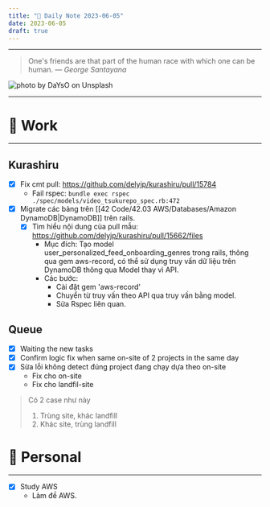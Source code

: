 ```yaml
---
title: "🌱 Daily Note 2023-06-05"
date: 2023-06-05
draft: true
---
```



---

> One's friends are that part of the human race with which one can be human.
> — <cite>George Santayana</cite>

![photo by DaYsO on Unsplash](https://images.unsplash.com/photo-1601560896164-834d6f61ea66?crop=entropy&cs=srgb&fm=jpg&ixid=M3wzNjM5Nzd8MHwxfHJhbmRvbXx8fHx8fHx8fDE2ODU5Mjk3Mzl8&ixlib=rb-4.0.3&q=85&w=500&h=500)

---

# 💼 Work
---
## Kurashiru
- [x] Fix cmt pull: https://github.com/delyjp/kurashiru/pull/15784
	- Fail rspec: `bundle exec rspec ./spec/models/video_tsukurepo_spec.rb:472`
- [x] Migrate các bảng trên [[42 Code/42.03 AWS/Databases/Amazon DynamoDB|DynamoDB]] trên rails.
	- [x] Tìm hiểu nội dung của pull mẫu: https://github.com/delyjp/kurashiru/pull/15662/files
		- Mục đích: Tạo model user_personalized_feed_onboarding_genres trong rails, thông qua gem aws-record, có thể sử dụng truy vấn dữ liệu trên DynamoDB thông qua Model thay vì API.
		- Các bước:
			- Cài đặt gem 'aws-record'
			- Chuyển từ truy vấn theo API qua truy vấn bằng model.
			- Sửa Rspec liên quan.

## Queue
- [x] Waiting the new tasks
- [x] Confirm logic fix when same on-site of 2 projects in the same day
- [x] Sửa lỗi không detect đúng project đang chạy dựa theo on-site
	- Fix cho on-site
	- Fix cho landfil-site
> Có 2 case như này
>   1. Trùng site, khác landfill
>   2. Khác site, trùng landfill



# 🌱 Personal
---
- [x] Study AWS
	-  Làm đề AWS. 
